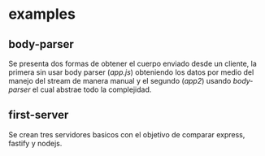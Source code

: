 # examples

## body-parser

Se presenta dos formas de obtener el cuerpo enviado desde un cliente, la primera sin usar body parser (*app.js*) obteniendo los datos por medio del manejo del stream de manera manual y el segundo (*app2*) usando *body-parser* el cual abstrae todo la complejidad.

## first-server

Se crean tres servidores basicos con el objetivo de comparar express, fastify y nodejs.

